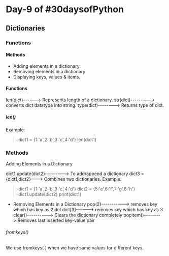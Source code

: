 # Day-9 of #30daysofPython

## Dictionaries

### Functions
#### Methods
- Adding elements in a dictionary
- Removing elements in a dictionary
- Displaying keys, values & items.

#### Functions

len(dict)------> Represents length of a dictionary.
str(dict)---------> converts dict datatype into string.
type(dict)--------> Returns type of dict.

##### len()
Example:
> dict1 = {1:'a',2:'b',3:'c',4:'d'} 
  len(dict1)

### Methods

Adding Elements in a Dictionary

dict1.update(dict2)---------> To add/append a dictionary
dict3 = {dict1,dict2}---> Combines two dictionaries.
Example:

> dict1 = {1:'a',2:'b',3:'c',4:'d'}
 dict2 = {5:'e',6:'f',7:'g',8:'h'}
 dict1.update(dict2)
 print(dict1)

- Removing Elements in a Dictionary
pop(2)-----------> removes key which has key as 2
del dict[3]------> removes key which has key as 3
clear()----------> Clears the dictionary completely
popitem()--------> Removes last inserted key-value pair

###### fromkeys()
We use fromkeys( ) when we have same values for different keys.